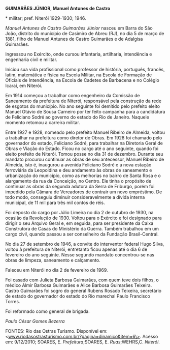 **GUIMARÃES JÚNIOR, Manuel Antunes de Castro**

\* militar; pref. Niterói 1929-1930; 1946.

*Manuel Antunes de Castro Guimarães Júnior* nasceu em Barra do São João,
distrito do município de Casimiro de Abreu (RJ), no dia 5 de março de
1881, filho de Manuel Antunes de Castro Guimarães e de Adalgisa
Guimarães.

Ingressou no Exército, onde cursou infantaria, artilharia, intendência e
engenharia civil e militar.

Iniciou sua vida profissional como professor de história, português,
francês, latim, matemática e física na Escola Militar, na Escola de
Formação de Oficiais de Intendência, na Escola de Cadetes de Barbacena e
no Colégio Icaraí, em Niterói.

Em 1914 começou a trabalhar como engenheiro da Comissão de Saneamento da
prefeitura de Niterói, responsável pela construção da rede de esgotos do
município. No ano seguinte foi demitido pelo prefeito eleito Manuel
Otávio de Sousa Carneiro por ter feito campanha para a candidatura de
Feliciano Sodré ao governo do estado do Rio de Janeiro. Naquele momento
retomou a carreira militar.

Entre 1927 e 1928, nomeado pelo prefeito Manuel Ribeiro de Almeida,
voltou a trabalhar na prefeitura como diretor de Obras. Em 1928 foi
chamado pelo governador do estado, Feliciano Sodré, para trabalhar na
Diretoria Geral de Obras e Viação do Estado. Ficou no cargo até o ano
seguinte, quando foi eleito prefeito de Niterói. Tomou posse no dia 31
de dezembro. Durante seu mandato procurou continuar as obras de seu
antecessor, Manuel Ribeiro de Almeida, isto é, inaugurou a avenida
Feliciano Sodré e a nova estação ferroviária da Leopoldina e deu
andamento às obras de saneamento e urbanização do município, como as
melhorias no bairro de Santa Rosa e o alargamento da rua da Conceição,
no Centro. Ele tinha o propósito de continuar as obras da segunda
adutora da Serra de Friburgo, porém foi impedido pela Câmara de
Vereadores de contrair um novo empréstimo. De todo modo, conseguiu
diminuir consideravelmente a dívida interna municipal, de 11 mil para
três mil contos de réis.

Foi deposto do cargo por Júlio Limeira no dia 2 de outubro de 1930, na
ocasião da Revolução de 1930. Voltou para o Exército e foi designado
para dirigir o seu Arquivo Geral e, em seguida, para ser presidente da
Caixa Construtora de Casas do Ministério da Guerra. Também trabalhou em
um cargo civil, quando passou a ser conselheiro da Fundação
Brasil-Central.

No dia 27 de setembro de 1946, a convite do interventor federal Hugo
Silva, voltou à prefeitura de Niterói, entretanto ficou apenas até o dia
6 de fevereiro do ano seguinte. Nesse segundo mandato concentrou-se nas
obras de limpeza, saneamento e calçamento.

Faleceu em Niterói no dia 2 de fevereiro de 1969.

Foi casado com Julieta Barbosa Guimarães, com quem teve dois filhos, o
médico Almir Barbosa Guimarães e Alice Barbosa Guimarães Teixeira.
Castro Guimarães foi sogro do general Rubens Rosado Teixeira, secretário
de estado do governador do estado do Rio marechal Paulo Francisco
Torres.

Foi reformado como general de brigada.

*Paulo César Gomes Bezerra*

FONTES: Rio das Ostras Turismo. Disponível em:
\<www.riodasostrasturismo.com.br/?pagina=dinamico&item=6\>. Acesso em:
9/12/2010; SOARES, E. *Prefeitura*;SOARES, E. *Ruas*;WEHRS,C. *Niterói*.
